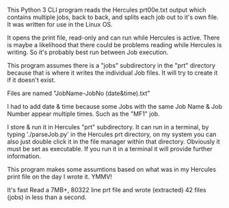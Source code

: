   This Python 3 CLI program reads the Hercules prt00e.txt output which contains  multiple jobs, back to back, and splits each job out to it's own file. It was written for use in the Linux OS. 

  It opens the print file, read-only and can run while Hercules is active. There is maybe a likelihood that there could be problems reading while Hercules is writing. So it's probably best run between Job execution.

  This program assumes there is a "jobs" subdirectory in the "prt" directory because that is where it writes the individual Job files. It will try to create it if it doesn't exist.

Files are named "JobName-JobNo (date&time).txt"
  
I had to add date & time because some Jobs with the same  Job Name & Job Number appear multiple times. Such as the "MF1" job.

  I store & run it in Hercules "prt" subdirectory. It can run in a terminal, by typing './parseJob.py' in the Hercules prt directory, on my system you  can also just double click it in the file manager within that directory. Obviously it must be set as executable. If you run it in a terminal it will provide further information.

  This program makes some assumtions based on what was in my Hercules print  file on the day I wrote it. YMMV!

  It's fast
  Read a 7MB+, 80322 line prt file and wrote (extracted) 42 files (jobs)
  in less than a second.
